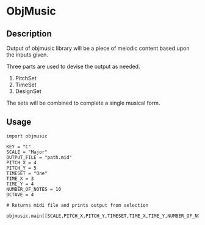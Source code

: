 # ObjMusic

## Description

Output of objmusic library will be a piece of melodic content based upon the inputs given.

Three parts are used to devise the output as needed.

1.  PitchSet
2.  TimeSet
3.  DesignSet

The sets will be combined to complete a single musical form.
## Usage

```
import objmusic

KEY = "C"
SCALE = "Major"
OUTPUT_FILE = "path.mid"
PITCH_X = 4
PITCH_Y = 5
TIMESET = "One"
TIME_X = 3
TIME_Y = 4
NUMBER_OF_NOTES = 10
OCTAVE = 4

# Returns midi file and prints output from selection

objmusic.main([SCALE,PITCH_X,PITCH_Y,TIMESET,TIME_X,TIME_Y,NUMBER_OF_NOTES,OUTPUT_FILE,OCTAVE,KEY]) 
```
